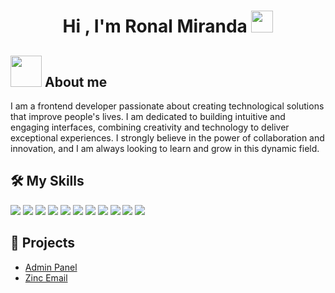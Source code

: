 
<h1 align="center">Hi , I'm Ronal Miranda <img src="https://media.giphy.com/media/hvRJCLFzcasrR4ia7z/giphy.gif" width="35"?></h1>

## <picture><img src = "https://github.com/7oSkaaa/7oSkaaa/blob/main/Images/about_me.gif?raw=true" width = 50px></picture> About me
 <span>
 I am a frontend developer passionate about creating technological solutions that improve people's lives. I am dedicated to building intuitive and engaging interfaces, combining creativity and technology to deliver exceptional experiences. I strongly believe in the power of collaboration and innovation, and I am always looking to learn and grow in this dynamic field.
 </span> 
 
 
 ## 🛠️ My Skills
 <span>
 <img src="https://img.shields.io/badge/laravel-%23FF2D20.svg?style=for-the-badge&logo=laravel&logoColor=white">
 <img src="https://img.shields.io/badge/react-%2320232a.svg?style=for-the-badge&logo=react&logoColor=%2361DAFB">
 <img src="https://img.shields.io/badge/Next-black?style=for-the-badge&logo=next.js&logoColor=white">
 <img src="https://img.shields.io/badge/redux-%23593d88.svg?style=for-the-badge&logo=redux&logoColor=white">
 <img src="https://img.shields.io/badge/tailwindcss-%2338B2AC.svg?style=for-the-badge&logo=tailwind-css&logoColor=white">
 <img src="https://img.shields.io/badge/html5-%23E34F26.svg?style=for-the-badge&logo=html5&logoColor=white">
 <img src= "https://img.shields.io/badge/typescript-%23007ACC.svg?style=for-the-badge&logo=typescript&logoColor=white">
 <img src="https://img.shields.io/badge/express.js-%23404d59.svg?style=for-the-badge&logo=express&logoColor=%2361DAFB">
 <img src="https://img.shields.io/badge/git-%23F05033.svg?style=for-the-badge&logo=git&logoColor=white">
 <img src="https://img.shields.io/badge/Docker-2CA5E0?style=for-the-badge&logo=docker&logoColor=white">
 <img src="https://img.shields.io/badge/Node%20js-339933?style=for-the-badge&logo=nodedotjs&logoColor=white">
 
 
 
 </span>
 
 ## 💼 Projects
 - [Admin Panel](https://main.d1oooohkdkk11k.amplifyapp.com/)
 - [Zinc Email](https://github.com/lanorrron/zinc-email)
